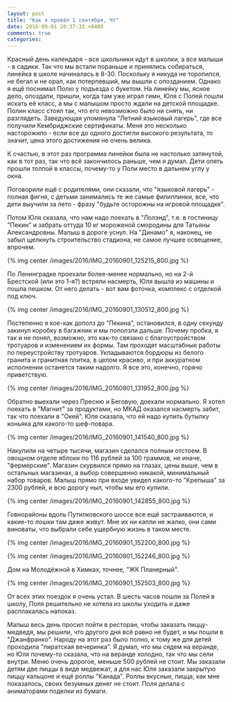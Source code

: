 ```yaml
---
layout: post
title: "Как я провёл 1 сентября, Чт"
date: 2016-09-01 20:37:33 +0400
comments: true
categories: 
---
```

Красный день календаря - все школьники идут в школки, а все малыши - в садики. Так что мы встали пораньше и принялись собираться, линейка в школе начиналась в 8-30. Поскольку я никуда не торопился, не бегал и не орал, как потерпевший, мы вышли с опозданием. Однако я ещё поснимал Полю у подъезда с букетом. На линейку мы, ясное дело, опоздали, пришли, когда там уже играл гимн, Юля с Полей пошли искать её класс, а мы с малышом просто ждали на детской площадке. Полин класс стоял так, что его невозможно было ни снять, ни разглядеть. Заведующая упомянула "Летний языковый лагерь", где все получили Кембриджские сертификаты. Меня это несколько насторожило - если все до одного достигли высокого результата, то значит, цена этого достижения не очень велика.

К счастью, в этот раз программа линейки была не настолько затянутой, как в тот раз, так что всё закончилось раньше, чем я думал. Дети опять прошли толпой в классы, почему-то у Поли место в дальнем углу у окна.

Поговорили ещё с родителями, они сказали, что "языковой лагерь" - полная фигня, с детьми занимались те же самые филиппинки, все, что дети выучили за лето - фразу "будьте осторожны на игровой площадке".

Потом Юля сказала, что нам надо поехать в "Лолэнд", т.е. в гостиницу "Пекин" и забрать оттуда 10 кг мороженой смородины для Татьяны Александровны. Малыш в дороге уснул. На "Динамо" я, наконец, не забыл щелкнуть строительство стадиона, не самое лучшее освещение, впрочем.

{% img center /images/2016/IMG_20160901_125215_800.jpg %}


По Ленинградке проехали более-менее нормально, но на 2-й Брестской (или это 1-я?) встряли насмерть, Юля вышла из машины и пошла пешком. От него делать - вот вам фоточка, комплекс с отделкой под ключ.

{% img center /images/2016/IMG_20160901_130512_800.jpg %}

Постепенно я кое-как дополз до "Пекина", остановился, в одну секунду закинул коробку в багажник и мы поползли дальше. Почему пробка, я так и не понял, возможно, это как-то связано с благоустройством тротуаров и изменением их формы. Там проходят масштабные работы по переустройству тротуаров. Укладываются бордюры из белого гранита и гранитная плитка, в целом красиво, и при аккуратном исполнении останется таким надолго. Я все это, конечно, горячо приветствую. 

{% img center /images/2016/IMG_20160901_131952_800.jpg %}

Обратно выехали через Пресню и Беговую, доехали нормально. Я хотел поехать в "Магнит" за продуктами, но МКАД оказался насмерть забит, так что поехали в "Окей". Юля сказала, что ей надо купить бутылку коньяка для какого-то шеф-повара. 

{% img center /images/2016/IMG_20160901_141540_800.jpg %}

Накупили на четыре тысячи, магазин сделался полным отстоем. В овощном отделе яблоки по 116 рублей за 100 граммов, не иначе, "фермерские". Магазин скурвился прямо на глазах, цены выше, чем в остальных магазинах, а выбор совершенно никакой, минимальный набор товаров. Малыш прямо при входе увидел какого-то "Крепыша" за 2300 рублей, и всю дорогу ныл, чтобы мы его купили.

{% img center /images/2016/IMG_20160901_142855_800.jpg %}

Говнорайоны вдоль Путилковского шоссе все ещё застраиваются, и какие-то лошки там даже живут. Мне их ни капли не жалко, они сами виноваты, что выбрали себе ущербную жизнь в таком месте.

{% img center /images/2016/IMG_20160901_152200_800.jpg %}

{% img center /images/2016/IMG_20160901_152246_800.jpg %}

Дом на Молодёжной в Химках, точнее, "ЖК Планерный".

{% img center /images/2016/IMG_20160901_152503_800.jpg %}

От всех этих поездок я очень устал. В шесть часов пошли за Полей в школу, Поля решительно не хотела из школы уходить и даже расплакалась напоказ.

Малыш весь день просил пойти в ресторан, чтобы заказать пиццу-медведя, мы решили, что другого дня всё равно не будет, и мы пошли в "Джанфранко". Народу на этот раз было полно, к тому же для детей проходила "пиратская вечеринка". Я думал, что мы сядем на веранде, но Юля почему-то сказала, что на веранде холодно, так что мы сели внутри. Меню очень дорогое, меньше 500 рублей не стоит. Мы заказали детям две пиццы в виде медвежат, а для нас Юля заказали закрытую пиццу кальцоне и ещё роллы "Канада". Роллы вкусные, пицца, как мне показалось, своих безумных денег не стоит. Поля делала с аниматорами поделки из бумаги.